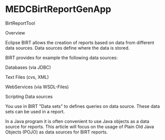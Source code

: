 # MEDCBirtReportGenApp
BirtReportTool 

Overview

Eclipse BIRT allows the creation of reports based on data from different data sources. Data sources define where the data is stored.

BIRT provides for example the following data sources:

Databases (via JDBC)

Text Files (cvs, XML)

WebServices (via WSDL-Files)

Scripting Data sources

You use in BIRT "Data sets" to defines queries on data source. These data sets can be used in a report.

In a Java program it is often convenient to use Java objects as a data source for reports. This article will focus on the usage of Plain Old Java Objects (POJO) as data sources for BIRT reports.


